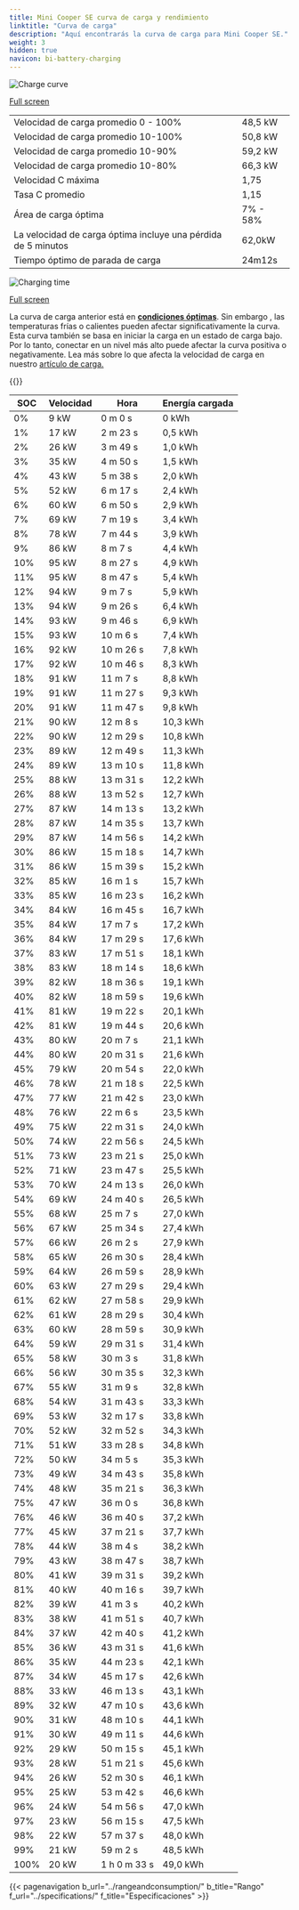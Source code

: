 ```yaml
---
title: Mini Cooper SE curva de carga y rendimiento
linktitle: "Curva de carga"
description: "Aquí encontrarás la curva de carga para Mini Cooper SE."
weight: 3
hidden: true
navicon: bi-battery-charging
---
```

<!-- markdownlint-disable MD033 -->
<img src="/images/models/mini/cooper/cooper_se/chargingcurve.svg" alt="Charge curve" class="img-fluid">

[Full screen](/images/models/mini/cooper/cooper_se/chargingcurve.svg)


<table class="table table-striped border">
<tbody>
<tr>
<td>Velocidad de carga promedio 0 - 100%</td><td>48,5 kW</td>
</tr>
<tr>
<td>Velocidad de carga promedio 10-100%</td><td>50,8 kW</td>
</tr>
<tr>
<td>Velocidad de carga promedio 10-90%</td><td>59,2 kW</td>
</tr>
<tr>
<td>Velocidad de carga promedio 10-80%</td><td>66,3 kW</td>
</tr>
<tr>
<td>Velocidad C máxima</td><td>1,75</td>
</tr>
<tr>
<td>Tasa C promedio</td><td>1,15</td>
</tr>
<tr>
<td>Área de carga óptima</td><td>7% - 58%</td>
</tr>
<tr>
<td>La velocidad de carga óptima incluye una pérdida de 5 minutos</td><td>62,0kW</td>
</tr>
<tr>
<td>Tiempo óptimo de parada de carga</td><td>24m12s</td>
</tr>
</tbody>
</table>
<img src="/images/models/mini/cooper/cooper_se/chargingtime.svg" alt="Charging time" class="img-fluid">

[Full screen](/images/models/mini/cooper/cooper_se/chargingtime.svg)


La curva de carga anterior está en **[condiciones óptimas](../../../../../technology/battery/charging/#temperatura)**. Sin embargo , las temperaturas frías o calientes pueden afectar significativamente la curva. Esta curva también se basa en iniciar la carga en un estado de carga bajo. Por lo tanto, conectar en un nivel más alto puede afectar la curva positiva o negativamente. Lea más sobre lo que afecta la velocidad de carga en nuestro [artículo de carga.](../../../../../technology/battery/charging/)


{{<evkxdisplayaddarticle />}}
<table class="table table-striped border">
<thead>
<tr><th>SOC</th><th>Velocidad</th><th>Hora</th><th>Energía cargada</th></tr>
</thead>
<tbody>
<tr>
<td>0%</td><td>9 kW</td><td> 0 m 0 s </td><td>0 kWh </td>
</tr>
<tr>
<td>1%</td><td>17 kW</td><td> 2 m 23 s </td><td>0,5 kWh </td>
</tr>
<tr>
<td>2%</td><td>26 kW</td><td> 3 m 49 s </td><td>1,0 kWh </td>
</tr>
<tr>
<td>3%</td><td>35 kW</td><td> 4 m 50 s </td><td>1,5 kWh </td>
</tr>
<tr>
<td>4%</td><td>43 kW</td><td> 5 m 38 s </td><td>2,0 kWh </td>
</tr>
<tr>
<td>5%</td><td>52 kW</td><td> 6 m 17 s </td><td>2,4 kWh </td>
</tr>
<tr>
<td>6%</td><td>60 kW</td><td> 6 m 50 s </td><td>2,9 kWh </td>
</tr>
<tr>
<td>7%</td><td>69 kW</td><td> 7 m 19 s </td><td>3,4 kWh </td>
</tr>
<tr>
<td>8%</td><td>78 kW</td><td> 7 m 44 s </td><td>3,9 kWh </td>
</tr>
<tr>
<td>9%</td><td>86 kW</td><td> 8 m 7 s </td><td>4,4 kWh </td>
</tr>
<tr>
<td>10%</td><td>95 kW</td><td> 8 m 27 s </td><td>4,9 kWh </td>
</tr>
<tr>
<td>11%</td><td>95 kW</td><td> 8 m 47 s </td><td>5,4 kWh </td>
</tr>
<tr>
<td>12%</td><td>94 kW</td><td> 9 m 7 s </td><td>5,9 kWh </td>
</tr>
<tr>
<td>13%</td><td>94 kW</td><td> 9 m 26 s </td><td>6,4 kWh </td>
</tr>
<tr>
<td>14%</td><td>93 kW</td><td> 9 m 46 s </td><td>6,9 kWh </td>
</tr>
<tr>
<td>15%</td><td>93 kW</td><td> 10 m 6 s </td><td>7,4 kWh </td>
</tr>
<tr>
<td>16%</td><td>92 kW</td><td> 10 m 26 s </td><td>7,8 kWh </td>
</tr>
<tr>
<td>17%</td><td>92 kW</td><td> 10 m 46 s </td><td>8,3 kWh </td>
</tr>
<tr>
<td>18%</td><td>91 kW</td><td> 11 m 7 s </td><td>8,8 kWh </td>
</tr>
<tr>
<td>19%</td><td>91 kW</td><td> 11 m 27 s </td><td>9,3 kWh </td>
</tr>
<tr>
<td>20%</td><td>91 kW</td><td> 11 m 47 s </td><td>9,8 kWh </td>
</tr>
<tr>
<td>21%</td><td>90 kW</td><td> 12 m 8 s </td><td>10,3 kWh </td>
</tr>
<tr>
<td>22%</td><td>90 kW</td><td> 12 m 29 s </td><td>10,8 kWh </td>
</tr>
<tr>
<td>23%</td><td>89 kW</td><td> 12 m 49 s </td><td>11,3 kWh </td>
</tr>
<tr>
<td>24%</td><td>89 kW</td><td> 13 m 10 s </td><td>11,8 kWh </td>
</tr>
<tr>
<td>25%</td><td>88 kW</td><td> 13 m 31 s </td><td>12,2 kWh </td>
</tr>
<tr>
<td>26%</td><td>88 kW</td><td> 13 m 52 s </td><td>12,7 kWh </td>
</tr>
<tr>
<td>27%</td><td>87 kW</td><td> 14 m 13 s </td><td>13,2 kWh </td>
</tr>
<tr>
<td>28%</td><td>87 kW</td><td> 14 m 35 s </td><td>13,7 kWh </td>
</tr>
<tr>
<td>29%</td><td>87 kW</td><td> 14 m 56 s </td><td>14,2 kWh </td>
</tr>
<tr>
<td>30%</td><td>86 kW</td><td> 15 m 18 s </td><td>14,7 kWh </td>
</tr>
<tr>
<td>31%</td><td>86 kW</td><td> 15 m 39 s </td><td>15,2 kWh </td>
</tr>
<tr>
<td>32%</td><td>85 kW</td><td> 16 m 1 s </td><td>15,7 kWh </td>
</tr>
<tr>
<td>33%</td><td>85 kW</td><td> 16 m 23 s </td><td>16,2 kWh </td>
</tr>
<tr>
<td>34%</td><td>84 kW</td><td> 16 m 45 s </td><td>16,7 kWh </td>
</tr>
<tr>
<td>35%</td><td>84 kW</td><td> 17 m 7 s </td><td>17,2 kWh </td>
</tr>
<tr>
<td>36%</td><td>84 kW</td><td> 17 m 29 s </td><td>17,6 kWh </td>
</tr>
<tr>
<td>37%</td><td>83 kW</td><td> 17 m 51 s </td><td>18,1 kWh </td>
</tr>
<tr>
<td>38%</td><td>83 kW</td><td> 18 m 14 s </td><td>18,6 kWh </td>
</tr>
<tr>
<td>39%</td><td>82 kW</td><td> 18 m 36 s </td><td>19,1 kWh </td>
</tr>
<tr>
<td>40%</td><td>82 kW</td><td> 18 m 59 s </td><td>19,6 kWh </td>
</tr>
<tr>
<td>41%</td><td>81 kW</td><td> 19 m 22 s </td><td>20,1 kWh </td>
</tr>
<tr>
<td>42%</td><td>81 kW</td><td> 19 m 44 s </td><td>20,6 kWh </td>
</tr>
<tr>
<td>43%</td><td>80 kW</td><td> 20 m 7 s </td><td>21,1 kWh </td>
</tr>
<tr>
<td>44%</td><td>80 kW</td><td> 20 m 31 s </td><td>21,6 kWh </td>
</tr>
<tr>
<td>45%</td><td>79 kW</td><td> 20 m 54 s </td><td>22,0 kWh </td>
</tr>
<tr>
<td>46%</td><td>78 kW</td><td> 21 m 18 s </td><td>22,5 kWh </td>
</tr>
<tr>
<td>47%</td><td>77 kW</td><td> 21 m 42 s </td><td>23,0 kWh </td>
</tr>
<tr>
<td>48%</td><td>76 kW</td><td> 22 m 6 s </td><td>23,5 kWh </td>
</tr>
<tr>
<td>49%</td><td>75 kW</td><td> 22 m 31 s </td><td>24,0 kWh </td>
</tr>
<tr>
<td>50%</td><td>74 kW</td><td> 22 m 56 s </td><td>24,5 kWh </td>
</tr>
<tr>
<td>51%</td><td>73 kW</td><td> 23 m 21 s </td><td>25,0 kWh </td>
</tr>
<tr>
<td>52%</td><td>71 kW</td><td> 23 m 47 s </td><td>25,5 kWh </td>
</tr>
<tr>
<td>53%</td><td>70 kW</td><td> 24 m 13 s </td><td>26,0 kWh </td>
</tr>
<tr>
<td>54%</td><td>69 kW</td><td> 24 m 40 s </td><td>26,5 kWh </td>
</tr>
<tr>
<td>55%</td><td>68 kW</td><td> 25 m 7 s </td><td>27,0 kWh </td>
</tr>
<tr>
<td>56%</td><td>67 kW</td><td> 25 m 34 s </td><td>27,4 kWh </td>
</tr>
<tr>
<td>57%</td><td>66 kW</td><td> 26 m 2 s </td><td>27,9 kWh </td>
</tr>
<tr>
<td>58%</td><td>65 kW</td><td> 26 m 30 s </td><td>28,4 kWh </td>
</tr>
<tr>
<td>59%</td><td>64 kW</td><td> 26 m 59 s </td><td>28,9 kWh </td>
</tr>
<tr>
<td>60%</td><td>63 kW</td><td> 27 m 29 s </td><td>29,4 kWh </td>
</tr>
<tr>
<td>61%</td><td>62 kW</td><td> 27 m 58 s </td><td>29,9 kWh </td>
</tr>
<tr>
<td>62%</td><td>61 kW</td><td> 28 m 29 s </td><td>30,4 kWh </td>
</tr>
<tr>
<td>63%</td><td>60 kW</td><td> 28 m 59 s </td><td>30,9 kWh </td>
</tr>
<tr>
<td>64%</td><td>59 kW</td><td> 29 m 31 s </td><td>31,4 kWh </td>
</tr>
<tr>
<td>65%</td><td>58 kW</td><td> 30 m 3 s </td><td>31,8 kWh </td>
</tr>
<tr>
<td>66%</td><td>56 kW</td><td> 30 m 35 s </td><td>32,3 kWh </td>
</tr>
<tr>
<td>67%</td><td>55 kW</td><td> 31 m 9 s </td><td>32,8 kWh </td>
</tr>
<tr>
<td>68%</td><td>54 kW</td><td> 31 m 43 s </td><td>33,3 kWh </td>
</tr>
<tr>
<td>69%</td><td>53 kW</td><td> 32 m 17 s </td><td>33,8 kWh </td>
</tr>
<tr>
<td>70%</td><td>52 kW</td><td> 32 m 52 s </td><td>34,3 kWh </td>
</tr>
<tr>
<td>71%</td><td>51 kW</td><td> 33 m 28 s </td><td>34,8 kWh </td>
</tr>
<tr>
<td>72%</td><td>50 kW</td><td> 34 m 5 s </td><td>35,3 kWh </td>
</tr>
<tr>
<td>73%</td><td>49 kW</td><td> 34 m 43 s </td><td>35,8 kWh </td>
</tr>
<tr>
<td>74%</td><td>48 kW</td><td> 35 m 21 s </td><td>36,3 kWh </td>
</tr>
<tr>
<td>75%</td><td>47 kW</td><td> 36 m 0 s </td><td>36,8 kWh </td>
</tr>
<tr>
<td>76%</td><td>46 kW</td><td> 36 m 40 s </td><td>37,2 kWh </td>
</tr>
<tr>
<td>77%</td><td>45 kW</td><td> 37 m 21 s </td><td>37,7 kWh </td>
</tr>
<tr>
<td>78%</td><td>44 kW</td><td> 38 m 4 s </td><td>38,2 kWh </td>
</tr>
<tr>
<td>79%</td><td>43 kW</td><td> 38 m 47 s </td><td>38,7 kWh </td>
</tr>
<tr>
<td>80%</td><td>41 kW</td><td> 39 m 31 s </td><td>39,2 kWh </td>
</tr>
<tr>
<td>81%</td><td>40 kW</td><td> 40 m 16 s </td><td>39,7 kWh </td>
</tr>
<tr>
<td>82%</td><td>39 kW</td><td> 41 m 3 s </td><td>40,2 kWh </td>
</tr>
<tr>
<td>83%</td><td>38 kW</td><td> 41 m 51 s </td><td>40,7 kWh </td>
</tr>
<tr>
<td>84%</td><td>37 kW</td><td> 42 m 40 s </td><td>41,2 kWh </td>
</tr>
<tr>
<td>85%</td><td>36 kW</td><td> 43 m 31 s </td><td>41,6 kWh </td>
</tr>
<tr>
<td>86%</td><td>35 kW</td><td> 44 m 23 s </td><td>42,1 kWh </td>
</tr>
<tr>
<td>87%</td><td>34 kW</td><td> 45 m 17 s </td><td>42,6 kWh </td>
</tr>
<tr>
<td>88%</td><td>33 kW</td><td> 46 m 13 s </td><td>43,1 kWh </td>
</tr>
<tr>
<td>89%</td><td>32 kW</td><td> 47 m 10 s </td><td>43,6 kWh </td>
</tr>
<tr>
<td>90%</td><td>31 kW</td><td> 48 m 10 s </td><td>44,1 kWh </td>
</tr>
<tr>
<td>91%</td><td>30 kW</td><td> 49 m 11 s </td><td>44,6 kWh </td>
</tr>
<tr>
<td>92%</td><td>29 kW</td><td> 50 m 15 s </td><td>45,1 kWh </td>
</tr>
<tr>
<td>93%</td><td>28 kW</td><td> 51 m 21 s </td><td>45,6 kWh </td>
</tr>
<tr>
<td>94%</td><td>26 kW</td><td> 52 m 30 s </td><td>46,1 kWh </td>
</tr>
<tr>
<td>95%</td><td>25 kW</td><td> 53 m 42 s </td><td>46,6 kWh </td>
</tr>
<tr>
<td>96%</td><td>24 kW</td><td> 54 m 56 s </td><td>47,0 kWh </td>
</tr>
<tr>
<td>97%</td><td>23 kW</td><td> 56 m 15 s </td><td>47,5 kWh </td>
</tr>
<tr>
<td>98%</td><td>22 kW</td><td> 57 m 37 s </td><td>48,0 kWh </td>
</tr>
<tr>
<td>99%</td><td>21 kW</td><td> 59 m 2 s </td><td>48,5 kWh </td>
</tr>
<tr>
<td>100%</td><td>20 kW</td><td>1 h 0 m 33 s </td><td>49,0 kWh </td>
</tr>
</tbody>
</table>


{{< pagenavigation b_url="../rangeandconsumption/" b_title="Rango" f_url="../specifications/" f_title="Especificaciones" >}}

